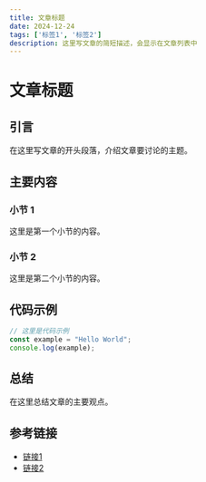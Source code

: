 ```yaml
---
title: 文章标题
date: 2024-12-24
tags: ['标签1', '标签2']
description: 这里写文章的简短描述，会显示在文章列表中
---
```


# 文章标题

## 引言

在这里写文章的开头段落，介绍文章要讨论的主题。

## 主要内容

### 小节 1

这里是第一个小节的内容。

### 小节 2

这里是第二个小节的内容。

## 代码示例

```javascript
// 这里是代码示例
const example = "Hello World";
console.log(example);
```

## 总结

在这里总结文章的主要观点。

## 参考链接

- [链接1](URL1)
- [链接2](URL2)
